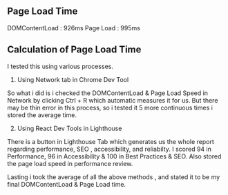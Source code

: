 ## Page Load Time

DOMContentLoad : 926ms
Page Load : 995ms

## Calculation of Page Load Time

I tested this using various processes.

1) Using Network tab in Chrome Dev Tool

So what i did is i checked the DOMContentLoad & Page Load Speed in Network by clicking Ctrl + R which automatic measures it for us. But there may be thin error in this process, so i tested it 5 more continuous times i stored the average time.

2) Using React Dev Tools in Lighthouse

There is a button in Lighthouse Tab which generates us the whole report regarding performance, SEO , accessibility, and reliabilty. I scored 94 in Performance, 96 in Accessibility & 100 in Best Practices & SEO. Also stored the page load speed in performance review.

Lasting i took the average of all the above methods , and stated it to be my final DOMContentLoad & Page Load time.



